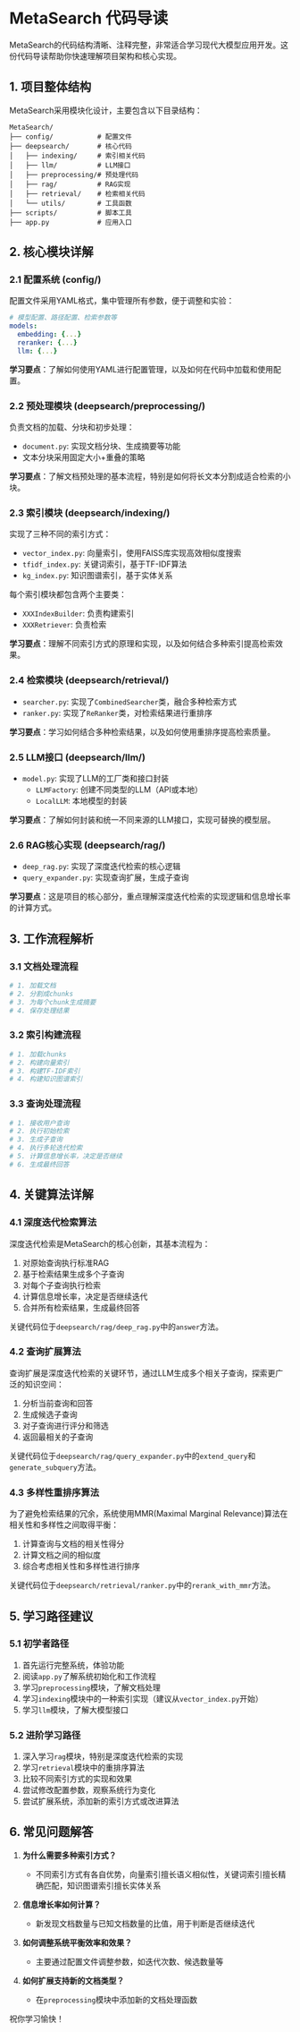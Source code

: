 # MetaSearch 代码导读

MetaSearch的代码结构清晰、注释完整，非常适合学习现代大模型应用开发。这份代码导读帮助你快速理解项目架构和核心实现。

## 1. 项目整体结构

MetaSearch采用模块化设计，主要包含以下目录结构：

```
MetaSearch/
├── config/           # 配置文件
├── deepsearch/       # 核心代码
│   ├── indexing/     # 索引相关代码
│   ├── llm/          # LLM接口
│   ├── preprocessing/# 预处理代码
│   ├── rag/          # RAG实现
│   ├── retrieval/    # 检索相关代码
│   └── utils/        # 工具函数
├── scripts/          # 脚本工具
├── app.py            # 应用入口
```

## 2. 核心模块详解

### 2.1 配置系统 (config/)

配置文件采用YAML格式，集中管理所有参数，便于调整和实验：

```yaml
# 模型配置、路径配置、检索参数等
models:
  embedding: {...}
  reranker: {...}
  llm: {...}
```

**学习要点**：了解如何使用YAML进行配置管理，以及如何在代码中加载和使用配置。

### 2.2 预处理模块 (deepsearch/preprocessing/)

负责文档的加载、分块和初步处理：

- `document.py`: 实现文档分块、生成摘要等功能
- 文本分块采用固定大小+重叠的策略

**学习要点**：了解文档预处理的基本流程，特别是如何将长文本分割成适合检索的小块。

### 2.3 索引模块 (deepsearch/indexing/)

实现了三种不同的索引方式：

- `vector_index.py`: 向量索引，使用FAISS库实现高效相似度搜索
- `tfidf_index.py`: 关键词索引，基于TF-IDF算法
- `kg_index.py`: 知识图谱索引，基于实体关系

每个索引模块都包含两个主要类：
- `XXXIndexBuilder`: 负责构建索引
- `XXXRetriever`: 负责检索

**学习要点**：理解不同索引方式的原理和实现，以及如何结合多种索引提高检索效果。

### 2.4 检索模块 (deepsearch/retrieval/)

- `searcher.py`: 实现了`CombinedSearcher`类，融合多种检索方式
- `ranker.py`: 实现了`ReRanker`类，对检索结果进行重排序

**学习要点**：学习如何结合多种检索结果，以及如何使用重排序提高检索质量。

### 2.5 LLM接口 (deepsearch/llm/)

- `model.py`: 实现了LLM的工厂类和接口封装
  - `LLMFactory`: 创建不同类型的LLM（API或本地）
  - `LocalLLM`: 本地模型的封装

**学习要点**：了解如何封装和统一不同来源的LLM接口，实现可替换的模型层。

### 2.6 RAG核心实现 (deepsearch/rag/)

- `deep_rag.py`: 实现了深度迭代检索的核心逻辑
- `query_expander.py`: 实现查询扩展，生成子查询

**学习要点**：这是项目的核心部分，重点理解深度迭代检索的实现逻辑和信息增长率的计算方式。

## 3. 工作流程解析

### 3.1 文档处理流程

```python
# 1. 加载文档
# 2. 分割成chunks
# 3. 为每个chunk生成摘要
# 4. 保存处理结果
```

### 3.2 索引构建流程

```python
# 1. 加载chunks
# 2. 构建向量索引
# 3. 构建TF-IDF索引
# 4. 构建知识图谱索引
```

### 3.3 查询处理流程

```python
# 1. 接收用户查询
# 2. 执行初始检索
# 3. 生成子查询
# 4. 执行多轮迭代检索
# 5. 计算信息增长率，决定是否继续
# 6. 生成最终回答
```

## 4. 关键算法详解

### 4.1 深度迭代检索算法

深度迭代检索是MetaSearch的核心创新，其基本流程为：

1. 对原始查询执行标准RAG
2. 基于检索结果生成多个子查询
3. 对每个子查询执行检索
4. 计算信息增长率，决定是否继续迭代
5. 合并所有检索结果，生成最终回答

关键代码位于`deepsearch/rag/deep_rag.py`中的`answer`方法。

### 4.2 查询扩展算法

查询扩展是深度迭代检索的关键环节，通过LLM生成多个相关子查询，探索更广泛的知识空间：

1. 分析当前查询和回答
2. 生成候选子查询
3. 对子查询进行评分和筛选
4. 返回最相关的子查询

关键代码位于`deepsearch/rag/query_expander.py`中的`extend_query`和`generate_subquery`方法。

### 4.3 多样性重排序算法

为了避免检索结果的冗余，系统使用MMR(Maximal Marginal Relevance)算法在相关性和多样性之间取得平衡：

1. 计算查询与文档的相关性得分
2. 计算文档之间的相似度
3. 综合考虑相关性和多样性进行排序

关键代码位于`deepsearch/retrieval/ranker.py`中的`rerank_with_mmr`方法。

## 5. 学习路径建议

### 5.1 初学者路径

1. 首先运行完整系统，体验功能
2. 阅读`app.py`了解系统初始化和工作流程
3. 学习`preprocessing`模块，了解文档处理
4. 学习`indexing`模块中的一种索引实现（建议从`vector_index.py`开始）
5. 学习`llm`模块，了解大模型接口

### 5.2 进阶学习路径

1. 深入学习`rag`模块，特别是深度迭代检索的实现
2. 学习`retrieval`模块中的重排序算法
3. 比较不同索引方式的实现和效果
4. 尝试修改配置参数，观察系统行为变化
5. 尝试扩展系统，添加新的索引方式或改进算法

## 6. 常见问题解答

1. **为什么需要多种索引方式？**
   - 不同索引方式有各自优势，向量索引擅长语义相似性，关键词索引擅长精确匹配，知识图谱索引擅长实体关系

2. **信息增长率如何计算？**
   - 新发现文档数量与已知文档数量的比值，用于判断是否继续迭代

3. **如何调整系统平衡效率和效果？**
   - 主要通过配置文件调整参数，如迭代次数、候选数量等

4. **如何扩展支持新的文档类型？**
   - 在`preprocessing`模块中添加新的文档处理函数

祝你学习愉快！